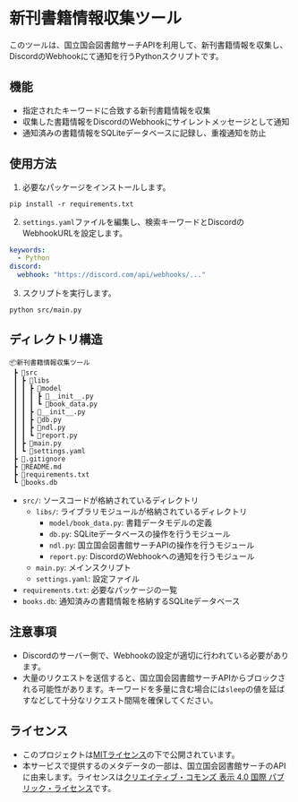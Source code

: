 # 新刊書籍情報収集ツール

このツールは、国立国会図書館サーチAPIを利用して、新刊書籍情報を収集し、DiscordのWebhookにて通知を行うPythonスクリプトです。

## 機能

- 指定されたキーワードに合致する新刊書籍情報を収集
- 収集した書籍情報をDiscordのWebhookにサイレントメッセージとして通知
- 通知済みの書籍情報をSQLiteデータベースに記録し、重複通知を防止

## 使用方法

1. 必要なパッケージをインストールします。

```
pip install -r requirements.txt
```

2. `settings.yaml`ファイルを編集し、検索キーワードとDiscordのWebhookURLを設定します。

```yaml
keywords:
  - Python
discord:
  webhook: "https://discord.com/api/webhooks/..."
```

3. スクリプトを実行します。

```
python src/main.py
```

## ディレクトリ構造

```
📦新刊書籍情報収集ツール
 ┣ 📂src
 ┃ ┣ 📂libs
 ┃ ┃ ┣ 📂model
 ┃ ┃ ┃ ┣ 📜__init__.py
 ┃ ┃ ┃ ┗ 📜book_data.py
 ┃ ┃ ┣ 📜__init__.py
 ┃ ┃ ┣ 📜db.py
 ┃ ┃ ┣ 📜ndl.py
 ┃ ┃ ┗ 📜report.py
 ┃ ┣ 📜main.py
 ┃ ┗ 📜settings.yaml
 ┣ 📜.gitignore
 ┣ 📜README.md
 ┣ 📜requirements.txt
 ┗ 📜books.db
```

- `src/`: ソースコードが格納されているディレクトリ
  - `libs/`: ライブラリモジュールが格納されているディレクトリ
    - `model/book_data.py`: 書籍データモデルの定義
    - `db.py`: SQLiteデータベースの操作を行うモジュール
    - `ndl.py`: 国立国会図書館サーチAPIの操作を行うモジュール
    - `report.py`: DiscordのWebhookへの通知を行うモジュール
  - `main.py`: メインスクリプト
  - `settings.yaml`: 設定ファイル
- `requirements.txt`: 必要なパッケージの一覧
- `books.db`: 通知済みの書籍情報を格納するSQLiteデータベース

## 注意事項

- Discordのサーバー側で、Webhookの設定が適切に行われている必要があります。
- 大量のリクエストを送信すると、国立国会図書館サーチAPIからブロックされる可能性があります。キーワードを多量に含む場合には`sleep`の値を延ばすなどして十分なリクエスト間隔を確保してください。

## ライセンス

- このプロジェクトは[MITライセンス](./LICENCE)の下で公開されています。
- 本サービスで提供するのメタデータの一部は、国立国会図書館サーチのAPIに由来します。ライセンスは[クリエイティブ・コモンズ 表示 4.0 国際 パブリック・ライセンス](https://creativecommons.org/licenses/by/4.0/legalcode.ja)です。
